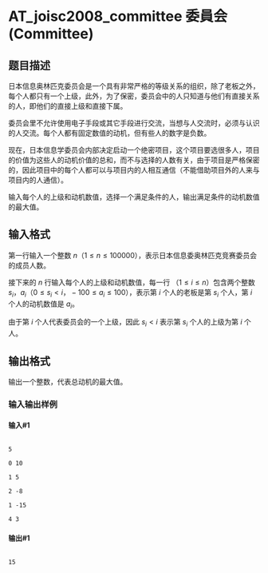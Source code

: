 # AT_joisc2008_committee 委員会 (Committee)

## 题目描述

日本信息奥林匹克委员会是一个具有非常严格的等级关系的组织，除了老板之外，每个人都只有一个上级，此外，为了保密，委员会中的人只知道与他们有直接关系的人，即他们的直接上级和直接下属。

委员会里不允许使用电子手段或其它手段进行交流，当想与人交流时，必须与认识的人交流。每个人都有固定数值的动机，但有些人的数字是负数。

现在，日本信息学委员会内部决定启动一个绝密项目，这个项目要选很多人，项目的价值为这些人的动机价值的总和，而不与选择的人数有关，由于项目是严格保密的，因此项目中的每个人都可以与项目内的人相互通信（不能借助项目外的人来与项目内的人通信）。

输入每个人的上级和动机数值，选择一个满足条件的人，输出满足条件的动机数值的最大值。

## 输入格式

第一行输入一个整数 $n（1 \le n \le 100000）$，表示日本信息委奥林匹克竞赛委员会的成员人数。

接下来的 $n$ 行输入每个人的上级和动机数值，每一行 $（1 \le i \le n）$包含两个整数 $s_i，a_i（0 \le s_i <i，−100 \le a_i \le 100）$，表示第 $i$ 个人的老板是第 $s_i$ 个人，第 $i$ 个人的动机数值是 $a_i$。

由于第 $i$ 个人代表委员会的一个上级，因此 $s_i < i$ 表示第 $s_i$ 个人的上级为第 $i$ 个人。

## 输出格式

输出一个整数，代表总动机的最大值。

### 输入输出样例
#### 输入#1
```
5
0 10
1 5
2 -8
1 -15
4 3
```
#### 输出#1
```
15
```